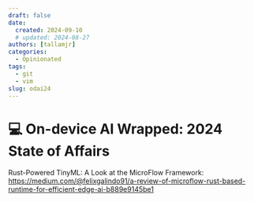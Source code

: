 ```yaml
---
draft: false
date:
  created: 2024-09-10
  # updated: 2024-08-27
authors: [tallamjr]
categories:
  - Opinionated
tags:
  - git
  - vim
slug: odai24
---
```


# 💻 **On-device AI Wrapped: 2024 State of Affairs**

Rust-Powered TinyML: A Look at the MicroFlow Framework: https://medium.com/@felixgalindo91/a-review-of-microflow-rust-based-runtime-for-efficient-edge-ai-b889e9145be1
